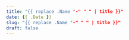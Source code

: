 ```yaml
---
title: "{{ replace .Name "-" " " | title }}"
date: {{ .Date }}
slug: "{{ replace .Name "-" " " | title }}"
draft: false
---
```


